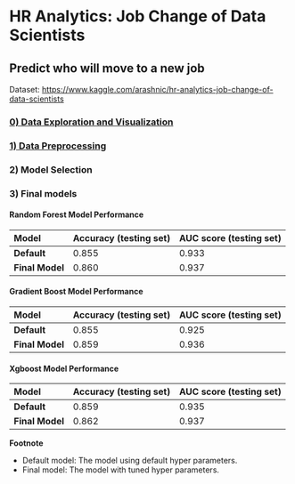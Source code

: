 # HR Analytics: Job Change of Data Scientists
## Predict who will move to a new job

Dataset: https://www.kaggle.com/arashnic/hr-analytics-job-change-of-data-scientists


### <a href = "https://nbviewer.jupyter.org/github/Wei-Kuang/HR_JobChange/blob/main/HR_Analysis_Step0_DataVisualization.ipynb"> 0) Data Exploration and Visualization</a>  

### <a href = "https://nbviewer.jupyter.org/github/Wei-Kuang/HR_JobChange/blob/main/HR_Analysis_Step1_DataPreprocessing.ipynb"> 1) Data Preprocessing</a>  

### 2) Model Selection

### 3) Final models

#### Random Forest Model Performance
| Model              | Accuracy (testing set) | AUC score (testing set) |
| :--                | :--                    |:--                      |
| **Default**        | 0.855                  | 0.933                   |
| **Final Model**    | 0.860                  | 0.937                   |


#### Gradient Boost Model Performance
| Model              | Accuracy (testing set) | AUC score (testing set) |
| :--                | :--                    |:--                      |
| **Default**        | 0.855                  | 0.925                   |
| **Final Model**    | 0.859                  | 0.936                   |


#### Xgboost Model Performance
| Model              | Accuracy (testing set) | AUC score (testing set) |
| :--                | :--                    |:--                      |
| **Default**        | 0.859                  | 0.935                   |
| **Final Model**    | 0.862                  | 0.937                   |


**Footnote**
- Default model: The model using default hyper parameters.
- Final model: The model with tuned hyper parameters.
